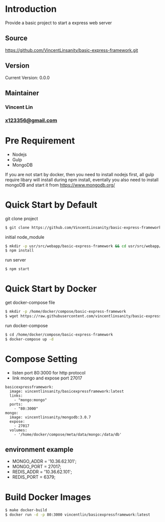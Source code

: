 # Introduction
Provide a basic project to start a express web server

## Source
https://github.com/VincentLinsanity/basic-express-framework.git

## Version
Current Version: 0.0.0

## Maintainer
### Vincent Lin
### x123356@gmail.com

# Pre Requirement
- Nodejs
- Gulp
- MongoDB

If you are not start by docker, then you need to install nodejs first, 
all gulp require libary will install during npm install,
eventally you also need to install mongoDB and start it from
https://www.mongodb.org/

# Quick Start by Default
git clone project
```bash
$ git clone https://github.com/VincentLinsanity/basic-express-framework.git
```

initial node_module
```bash
$ mkdir -p usr/src/webapp/basic-express-framework && cd usr/src/webapp/basic-express-framework
$ npm install
```

run server
```bash
$ npm start
```

# Quick Start by Docker
get docker-compose file
```bash
$ mkdir -p /home/docker/compose/basic-express-framework
$ wget https://raw.githubusercontent.com/vincentlinsanity/basic-express-framework/master/docker-compose.yml
```

run docker-compose
```bash
$ cd /home/docker/compose/basic-express-framework
$ docker-compose up -d
```

# Compose Setting
- listen port 80:3000 for http protocol
- link mongo and expose port 27017

```
basicexpressframework:
  image: vincentlinsanity/basicexpressframework:latest
  links:
    - "mongo:mongo"
  ports:
    - "80:3000"
mongo:
  image: vincentlinsanity/mongodb:3.0.7
  expose:
    - 27017
  volumes:
    - '/home/docker/compose/meta/data/mongo:/data/db'
```
## environment example
- MONGO_ADDR = '10.36.62.101';
- MONGO_PORT = 27017;
- REDIS_ADDR = '10.36.62.101';
- REDIS_PORT = 6379;

# Build Docker Images
```bash
$ make docker-build
$ docker run -d -p 80:3000 vincentlin/basicexpressframework:latest
```